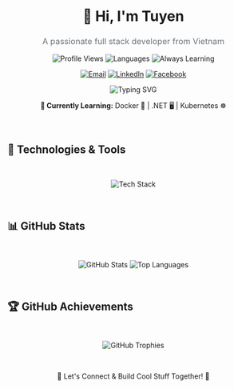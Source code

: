 <h1 align="center">👋 Hi, I'm Tuyen</h1>
<h3 align="center" style="font-weight: 400; color: #6c757d;">A passionate full stack developer from Vietnam</h3>


<p align="center">
  <img src="https://komarev.com/ghpvc/?username=hatohui&label=Profile%20Views&color=0e75b6&style=flat-square" alt="Profile Views" />
  <img src="https://img.shields.io/badge/Languages-English%20%26%20Vietnamese-blue?style=flat-square" alt="Languages" />
  <img src="https://img.shields.io/badge/💡-Always%20Learning-yellow?style=flat-square" alt="Always Learning" />
</p>

<p align="center">
  <a href="mailto:hatohuidev@gmail.com"><img src="https://img.shields.io/badge/Email-D14836?style=for-the-badge&logo=gmail&logoColor=white" alt="Email" /></a>
  <a href="https://linkedin.com/in/hatohui"><img src="https://img.shields.io/badge/LinkedIn-0077B5?style=for-the-badge&logo=linkedin&logoColor=white" alt="LinkedIn" /></a>
  <a href="https://fb.com/sytuyen.le.7"><img src="https://img.shields.io/badge/Facebook-1877F2?style=for-the-badge&logo=facebook&logoColor=white" alt="Facebook" /></a>
</p>

<p align="center">
  <img src="https://readme-typing-svg.demolab.com?font=Fira+Code&pause=1000&color=00FF00&center=true&vCenter=true&width=435&lines=Always+Learning+.+.+.;Always+Building+.+.+.;Always+Growing+.+.+." alt="Typing SVG" />
</p>

<p align="center">
  <strong>🌱 Currently Learning:</strong> Docker 🐳 | .NET 🖥️ | Kubernetes ☸️ 
</p>



</br>



## 🚀 **Technologies & Tools**

</br>

<p align="center">
  <img src="https://skillicons.dev/icons?i=react,nextjs,ts,tailwind,nodejs,express,dotnet,postgresql,graphql,js,cs,bash,docker,kubernetes,githubactions,git,figma,vscode&perline=9" alt="Tech Stack" />
</p>


</br>

## 📊 **GitHub Stats**

</br>
<p align="center">
  <img src="https://github-readme-stats.vercel.app/api?username=hatohui&show_icons=true&theme=tokyonight&hide_border=true&count_private=true" alt="GitHub Stats" />
  <img src="https://github-readme-stats.vercel.app/api/top-langs/?username=hatohui&layout=compact&theme=tokyonight&hide_border=true&langs_count=8" alt="Top Languages" />
</p>

</br>


## 🏆 **GitHub Achievements**


</br>
<p align="center">
  <img src="https://github-profile-trophy.vercel.app/?username=hatohui&theme=darkhub&row=1&no-frame=true" alt="GitHub Trophies" />
</p>

</br>
<p align="center">🚀 Let's Connect & Build Cool Stuff Together! 🚀</p>
